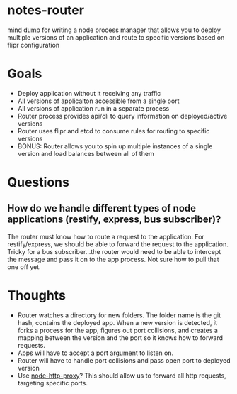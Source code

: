 notes-router
============

mind dump for writing a node process manager that allows you to deploy multiple versions of an application and route to specific versions based on flipr configuration

# Goals
* Deploy application without it receiving any traffic
* All versions of applicaiton accessible from a single port
* All versions of application run in a separate process
* Router process provides api/cli to query information on deployed/active versions
* Router uses flipr and etcd to consume rules for routing to specific versions
* BONUS: Router allows you to spin up multiple instances of a single version and load balances between all of them

# Questions
## How do we handle different types of node applications (restify, express, bus subscriber)?
The router must know how to route a request to the application.  For restify/express, we should be able to forward the request to the application.  Tricky for a bus subscriber...the router would need to be able to intercept the message and pass it on to the app process.  Not sure how to pull that one off yet.

# Thoughts
* Router watches a directory for new folders.  The folder name is the git hash, contains the deployed app.  When a new version is detected, it forks a process for the app, figures out port collisions, and creates a mapping between the version and the port so it knows how to forward requests.
* Apps will have to accept a port argument to listen on.
* Router will have to handle port collisions and pass open port to deployed version
* Use [node-http-proxy](https://github.com/nodejitsu/node-http-proxy)?  This should allow us to forward all http requests, targeting specific ports.